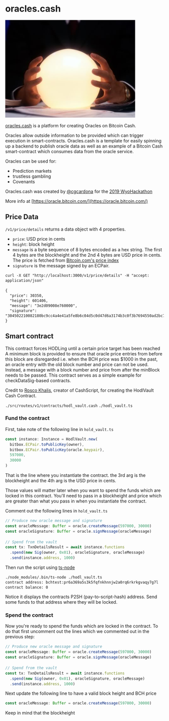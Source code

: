 # oracles.cash

![crystal ball](crystal-ball.jpg)

[oracles.cash](https://oracles.cash) is a platform for creating Oracles on Bitcoin Cash.

Oracles allow outside information to be provided which can trigger execution in smart-contracts. Oracles.cash is a template for easily spinning up a backend to publish oracle data as well as an example of a Bitcoin Cash smart-contract which consumes data from the oracle service.

Oracles can be used for:

- Prediction markets
- trustless gambling
- Covenants

Oracles.cash was created by [@cgcardona](https://twitter.com/cgcardona) for the [2019 WyoHackathon](https://wyohackathon.io)

More info at [https://oracle.bitcoin.com/](https://oracle.bitcoin.com/)

## Price Data

`/v1/price/details` returns a data object with 4 properties.

- `price`: USD price in cents
- `height`: block height
- `message` is a byte sequence of 8 bytes encoded as a hex string. The first 4 bytes are the blockheight and the 2nd 4 bytes are USD price in cents. The price is fetched from [Bitcoin.com's price index](https://index-api.bitcoin.com/api/v0/cash/price/usd)
- `signature` is the message signed by an ECPair.

```
curl -X GET "http://localhost:3000/v1/price/details" -H "accept: application/json"

{
  "price": 30350,
  "height": 601406,
  "message": "3e2d09008e760000",
  "signature": "304502210082180bc9cc4a4e41a5fe8b6c04d5c0d47d6a3174b3c0f3b7694550ad2bc72bbb02202250e01c018a760b30593ad9b71f1b6e0b0192c44183c4d38b0bdbc9f9edd3fd"
}
```

## Smart contract

This contract forces HODLing until a certain price target has been reached
A minimum block is provided to ensure that oracle price entries from before this block are disregarded
i.e. when the BCH price was \$1000 in the past, an oracle entry with the old block number and price can not be used.
Instead, a message with a block number and price from after the minBlock needs to be passed.
This contract serves as a simple example for checkDataSig-based contracts.

Credit to [Rosco Khalis](https://twitter.com/RoscoKalis), creator of CashScript, for creating the HodlVault Cash Contract.

`./src/routes/v1/contracts/hodl_vault.cash`
`./hodl_vault.ts`

### Fund the contract

First, take note of the following line in `hold_vault.ts`

```ts
const instance: Instance = HodlVault.new(
  bitbox.ECPair.toPublicKey(owner),
  bitbox.ECPair.toPublicKey(oracle.keypair),
  597000,
  30000
)
```

That is the line where you instantiate the contract. the 3rd arg is the blockheight and the 4th arg is the USD price in cents.

Those values will matter later when you want to spend the funds which are locked in this contract. You'll need to pass in a blockheight and price which are greater than what you pass in when you instantiate the contract.

Comment out the following lines in `hold_vault.ts`

```ts
// Produce new oracle message and signature
const oracleMessage: Buffer = oracle.createMessage(597000, 30000)
const oracleSignature: Buffer = oracle.signMessage(oracleMessage)

// Spend from the vault
const tx: TxnDetailsResult = await instance.functions
  .spend(new Sig(owner, 0x01), oracleSignature, oracleMessage)
  .send(instance.address, 1000)
```

Then run the script using [ts-node](https://www.npmjs.com/package/ts-node)

```
./node_modules/.bin/ts-node ./hodl_vault.ts
contract address: bchtest:pr6a369a5s3k5fqfnkhnnjw2a0rq6rkrkgvaqy7g7l
contract balance: 0
```

Notice it displays the contracts P2SH (pay-to-script-hash) address. Send some funds to that address where they will be locked.

### Spend the contract

Now you're ready to spend the funds which are locked in the contract. To do that first uncomment out the lines which we commented out in the previous step:

```ts
// Produce new oracle message and signature
const oracleMessage: Buffer = oracle.createMessage(597000, 30000)
const oracleSignature: Buffer = oracle.signMessage(oracleMessage)

// Spend from the vault
const tx: TxnDetailsResult = await instance.functions
  .spend(new Sig(owner, 0x01), oracleSignature, oracleMessage)
  .send(instance.address, 1000)
```

Next update the following line to have a valid block height and BCH price

```ts
const oracleMessage: Buffer = oracle.createMessage(597000, 30000)
```

Keep in mind that the blockheight
